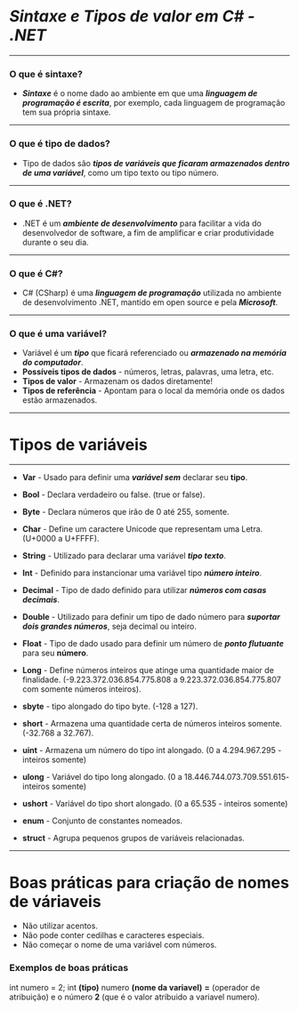 #  *Sintaxe e Tipos de valor em C# - .NET*

---

### O que é sintaxe?
- ***Sintaxe*** é o nome dado ao ambiente em que uma ***linguagem de programação é escrita***, por exemplo, cada linguagem de programação tem sua própria sintaxe.

---

### O que é tipo de dados?
- Tipo de dados são ***tipos de variáveis que ficaram armazenados dentro de uma variável***, como um tipo texto ou tipo número.

---

### O que é .NET?
- .NET é um ***ambiente de desenvolvimento*** para facilitar a vida do desenvolvedor de software, a fim de amplificar e criar produtividade durante o seu dia.

---

### O que é C#?
- C# (CSharp) é uma ***linguagem de programação*** utilizada no ambiente de desenvolvimento .NET, mantido em open source e pela ***Microsoft***.

---

### O que é uma variável?
- Variável é um ***tipo*** que ficará referenciado ou ***armazenado na memória do computador***.
- **Possíveis tipos de dados** - números, letras, palavras, uma letra, etc.
- **Tipos de valor** - Armazenam os dados diretamente!
- **Tipos de referência** - Apontam para o local da memória onde os dados estão armazenados.

---

# Tipos de variáveis
---
- **Var** - Usado para definir uma ***variável sem*** declarar seu **tipo**.

- **Bool** - Declara verdadeiro ou false. (true or false).

- **Byte** - Declara números que irão de 0 até 255, somente.

- **Char** - Define um caractere Unicode que representam uma Letra. (U+0000 a U+FFFF).

- **String** - Utilizado para declarar uma variável ***tipo texto***.

- **Int** - Definido para instancionar uma variável tipo ***número inteiro***.

- **Decimal** - Tipo de dado definido para utilizar ***números com casas decimais***.

- **Double** - Utilizado para definir um tipo de dado número para ***suportar dois grandes números***, seja decimal ou inteiro.

- **Float** - Tipo de dado usado para definir um número de ***ponto flutuante*** para seu **número**.

- **Long** - Define números inteiros que atinge uma quantidade maior de finalidade. (-9.223.372.036.854.775.808 a 9.223.372.036.854.775.807 com somente números inteiros).

- **sbyte** - tipo alongado do tipo byte. (-128 a 127).

- **short** - Armazena uma quantidade certa de números inteiros somente. (-32.768 a 32.767).

- **uint** - Armazena um número do tipo int alongado. (0 a 4.294.967.295 - inteiros somente) 

- **ulong** - Variável do tipo long alongado. (0 a 18.446.744.073.709.551.615- inteiros somente)

- **ushort** - Variável do tipo short alongado. (0 a 65.535 - inteiros somente)

- **enum** - Conjunto de constantes nomeados.

- **struct** - Agrupa pequenos grupos de variáveis relacionadas.

--- 

# Boas práticas para criação de nomes de váriaveis

- Não utilizar acentos.
- Não pode conter cedilhas e caracteres especiais.
- Não começar o nome de uma variável com números.

### Exemplos de boas práticas

int numero = 2;
int **(tipo)** numero **(nome da variavel)** **=** (operador de atribuição) e o número **2** (que é o valor atribuido a variavel numero).